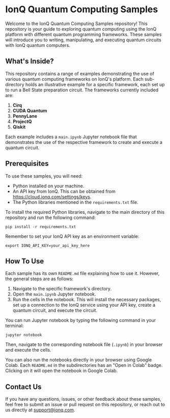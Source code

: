 # IonQ Quantum Computing Samples

Welcome to the IonQ Quantum Computing Samples repository! This repository is your guide to exploring quantum computing using the IonQ platform with different quantum programming frameworks. These samples will introduce you to writing, manipulating, and executing quantum circuits with IonQ quantum computers.

## What's Inside?

This repository contains a range of examples demonstrating the use of various quantum computing frameworks on IonQ's platform. Each sub-directory holds an illustrative example for a specific framework, each set up to run a Bell State preparation circuit. The frameworks currently included are:

1. **Cirq**
2. **CUDA Quantum**
3. **PennyLane**
4. **ProjectQ**
5. **Qiskit**

Each example includes a `main.ipynb` Jupyter notebook file that demonstrates the use of the respective framework to create and execute a quantum circuit. 

## Prerequisites

To use these samples, you will need:

- Python installed on your machine. 
- An API key from IonQ. This can be obtained from <https://cloud.ionq.com/settings/keys>.
- The Python libraries mentioned in the `requirements.txt` file.

To install the required Python libraries, navigate to the main directory of this repository and run the following command:

```shell
pip install -r requirements.txt
```

Remember to set your IonQ API key as an environment variable:

```shell
export IONQ_API_KEY=your_api_key_here
```

## How To Use

Each sample has its own `README.md` file explaining how to use it. However, the general steps are as follows:

1. Navigate to the specific framework's directory.
2. Open the `main.ipynb` Jupyter notebook.
3. Run the cells in the notebook. This will install the necessary packages, set up a connection to the IonQ service using your API key, create a quantum circuit, and execute the circuit.

You can run Jupyter notebook by typing the following command in your terminal:

```shell
jupyter notebook
```

Then, navigate to the corresponding notebook file (`.ipynb`) in your browser and execute the cells.

You can also run the notebooks directly in your browser using Google Colab. Each `README.md` in the subdirectories has an "Open in Colab" badge. Clicking on it will open the notebook in Google Colab.

## Contact Us

If you have any questions, issues, or other feedback about these samples, feel free to submit an issue or pull request on this repository, or reach out to us directly at [support@ionq.com](mailto:support@ionq.com?subject=SDK%20help).
